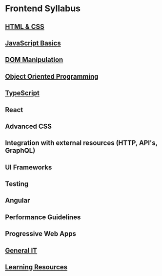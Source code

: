 # Frontend Syllabus

## [HTML & CSS](./html-css)

## [JavaScript Basics](./js-basics)

## [DOM Manipulation](./dom-manipulation)

## [Object Oriented Programming](./object-oriented-programming)

## [TypeScript](./typescript)

## React

## Advanced CSS

## Integration with external resources (HTTP, API's, GraphQL)

## UI Frameworks

## Testing

## Angular

## Performance Guidelines

## Progressive Web Apps

## [General IT](./general)

## [Learning Resources](./learning-resources)